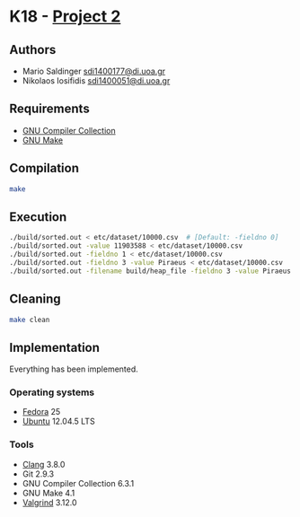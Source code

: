 # K18 - [Project 2](docs/Assignment.pdf)

## Authors

- Mario Saldinger <sdi1400177@di.uoa.gr>
- Nikolaos Iosifidis <sdi1400051@di.uoa.gr>

## Requirements

- [GNU Compiler Collection](https://gcc.gnu.org/)
- [GNU Make](https://gnu.org/software/make/)

## Compilation

```sh
make
```

## Execution

```sh
./build/sorted.out < etc/dataset/10000.csv  # [Default: -fieldno 0]
./build/sorted.out -value 11903588 < etc/dataset/10000.csv
./build/sorted.out -fieldno 1 < etc/dataset/10000.csv
./build/sorted.out -fieldno 3 -value Piraeus < etc/dataset/10000.csv
./build/sorted.out -filename build/heap_file -fieldno 3 -value Piraeus < etc/dataset/10000.csv
```

## Cleaning

```sh
make clean
```

## Implementation

Everything has been implemented.

### Operating systems

- [Fedora](https://getfedora.org/) 25
- [Ubuntu](https://www.ubuntu.com/) 12.04.5 LTS

### Tools

- [Clang](http://clang.llvm.org/) 3.8.0
- Git 2.9.3
- GNU Compiler Collection 6.3.1
- GNU Make 4.1
- [Valgrind](http://valgrind.org/) 3.12.0
